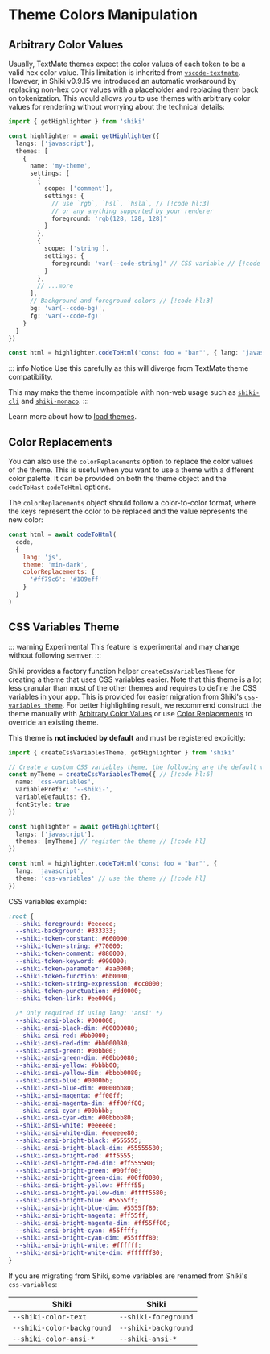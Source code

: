 # Theme Colors Manipulation

## Arbitrary Color Values

Usually, TextMate themes expect the color values of each token to be a valid hex color value. This limitation is inherited from [`vscode-textmate`](https://github.com/microsoft/vscode-textmate). However, in Shiki v0.9.15 we introduced an automatic workaround by replacing non-hex color values with a placeholder and replacing them back on tokenization. This would allows you to use themes with arbitrary color values for rendering without worrying about the technical details:

```ts twoslash
import { getHighlighter } from 'shiki'

const highlighter = await getHighlighter({
  langs: ['javascript'],
  themes: [
    {
      name: 'my-theme',
      settings: [
        {
          scope: ['comment'],
          settings: {
            // use `rgb`, `hsl`, `hsla`, // [!code hl:3]
            // or any anything supported by your renderer
            foreground: 'rgb(128, 128, 128)'
          }
        },
        {
          scope: ['string'],
          settings: {
            foreground: 'var(--code-string)' // CSS variable // [!code hl:1]
          }
        },
        // ...more
      ],
      // Background and foreground colors // [!code hl:3]
      bg: 'var(--code-bg)',
      fg: 'var(--code-fg)'
    }
  ]
})

const html = highlighter.codeToHtml('const foo = "bar"', { lang: 'javascript', theme: 'my-theme' })
```

::: info Notice
Use this carefully as this will diverge from TextMate theme compatibility.

This may make the theme incompatible with non-web usage such as [`shiki-cli`](/packages/cli) and [`shiki-monaco`](/packages/monaco).
:::

Learn more about how to [load themes](./load-theme).

## Color Replacements

You can also use the `colorReplacements` option to replace the color values of the theme. This is useful when you want to use a theme with a different color palette. It can be provided on both the theme object and the `codeToHast` `codeToHtml` options.

The `colorReplacements` object should follow a color-to-color format, where the keys represent the color to be replaced and the value represents the new color:

```js
const html = await codeToHtml(
  code,
  {
    lang: 'js',
    theme: 'min-dark',
    colorReplacements: {
      '#ff79c6': '#189eff'
    }
  }
)
```

## CSS Variables Theme

::: warning Experimental
This feature is experimental and may change without following semver.
:::

Shiki provides a factory function helper `createCssVariablesTheme` for creating a theme that uses CSS variables easier. Note that this theme is a lot less granular than most of the other themes and requires to define the CSS variables in your app. This is provided for easier migration from Shiki's [`css-variables theme`](https://github.com/shikijs/shiki/blob/main/docs/themes.md#theming-with-css-variables). For better highlighting result, we recommend construct the theme manually with [Arbitrary Color Values](#arbitrary-color-values) or use [Color Replacements](#color-replacements) to override an existing theme.

This theme is **not included by default** and must be registered explicitly:

```ts twoslash
import { createCssVariablesTheme, getHighlighter } from 'shiki'

// Create a custom CSS variables theme, the following are the default values
const myTheme = createCssVariablesTheme({ // [!code hl:6]
  name: 'css-variables',
  variablePrefix: '--shiki-',
  variableDefaults: {},
  fontStyle: true
})

const highlighter = await getHighlighter({
  langs: ['javascript'],
  themes: [myTheme] // register the theme // [!code hl]
})

const html = highlighter.codeToHtml('const foo = "bar"', {
  lang: 'javascript',
  theme: 'css-variables' // use the theme // [!code hl]
})
```

CSS variables example:

```css
:root {
  --shiki-foreground: #eeeeee;
  --shiki-background: #333333;
  --shiki-token-constant: #660000;
  --shiki-token-string: #770000;
  --shiki-token-comment: #880000;
  --shiki-token-keyword: #990000;
  --shiki-token-parameter: #aa0000;
  --shiki-token-function: #bb0000;
  --shiki-token-string-expression: #cc0000;
  --shiki-token-punctuation: #dd0000;
  --shiki-token-link: #ee0000;

  /* Only required if using lang: 'ansi' */
  --shiki-ansi-black: #000000;
  --shiki-ansi-black-dim: #00000080;
  --shiki-ansi-red: #bb0000;
  --shiki-ansi-red-dim: #bb000080;
  --shiki-ansi-green: #00bb00;
  --shiki-ansi-green-dim: #00bb0080;
  --shiki-ansi-yellow: #bbbb00;
  --shiki-ansi-yellow-dim: #bbbb0080;
  --shiki-ansi-blue: #0000bb;
  --shiki-ansi-blue-dim: #0000bb80;
  --shiki-ansi-magenta: #ff00ff;
  --shiki-ansi-magenta-dim: #ff00ff80;
  --shiki-ansi-cyan: #00bbbb;
  --shiki-ansi-cyan-dim: #00bbbb80;
  --shiki-ansi-white: #eeeeee;
  --shiki-ansi-white-dim: #eeeeee80;
  --shiki-ansi-bright-black: #555555;
  --shiki-ansi-bright-black-dim: #55555580;
  --shiki-ansi-bright-red: #ff5555;
  --shiki-ansi-bright-red-dim: #ff555580;
  --shiki-ansi-bright-green: #00ff00;
  --shiki-ansi-bright-green-dim: #00ff0080;
  --shiki-ansi-bright-yellow: #ffff55;
  --shiki-ansi-bright-yellow-dim: #ffff5580;
  --shiki-ansi-bright-blue: #5555ff;
  --shiki-ansi-bright-blue-dim: #5555ff80;
  --shiki-ansi-bright-magenta: #ff55ff;
  --shiki-ansi-bright-magenta-dim: #ff55ff80;
  --shiki-ansi-bright-cyan: #55ffff;
  --shiki-ansi-bright-cyan-dim: #55ffff80;
  --shiki-ansi-bright-white: #ffffff;
  --shiki-ansi-bright-white-dim: #ffffff80;
}
```

If you are migrating from Shiki, some variables are renamed from Shiki's `css-variables`:

| Shiki                      | Shiki                |
| -------------------------- | -------------------- |
| `--shiki-color-text`       | `--shiki-foreground` |
| `--shiki-color-background` | `--shiki-background` |
| `--shiki-color-ansi-*`     | `--shiki-ansi-*`     |

